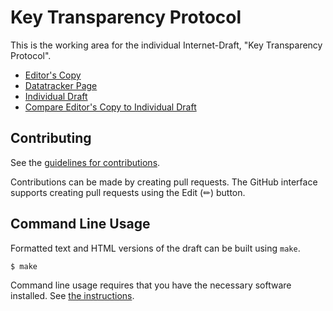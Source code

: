 # Key Transparency Protocol

This is the working area for the individual Internet-Draft, "Key Transparency Protocol".

* [Editor's Copy](https://ietf-wg-keytrans.github.io/draft-protocol/#go.draft-ietf-keytrans-protocol.html)
* [Datatracker Page](https://datatracker.ietf.org/doc/draft-ietf-keytrans-protocol)
* [Individual Draft](https://datatracker.ietf.org/doc/html/draft-ietf-keytrans-protocol)
* [Compare Editor's Copy to Individual Draft](https://ietf-wg-keytrans.github.io/draft-protocol/#go.draft-ietf-keytrans-protocol.diff)


## Contributing

See the
[guidelines for contributions](https://github.com/ietf-wg-keytrans/draft-protocol/blob/main/CONTRIBUTING.md).

Contributions can be made by creating pull requests.
The GitHub interface supports creating pull requests using the Edit (✏) button.


## Command Line Usage

Formatted text and HTML versions of the draft can be built using `make`.

```sh
$ make
```

Command line usage requires that you have the necessary software installed.  See
[the instructions](https://github.com/martinthomson/i-d-template/blob/main/doc/SETUP.md).

